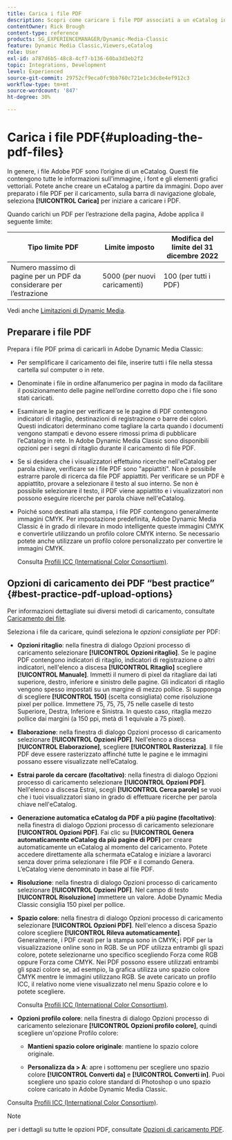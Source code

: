 ```yaml
---
title: Carica i file PDF
description: Scopri come caricare i file PDF associati a un eCatalog in Adobe Dynamic Media Classic.
contentOwner: Rick Brough
content-type: reference
products: SG_EXPERIENCEMANAGER/Dynamic-Media-Classic
feature: Dynamic Media Classic,Viewers,eCatalog
role: User
exl-id: a787d6b5-48c8-4cf7-b136-60ba3d3eb2f2
topic: Integrations, Development
level: Experienced
source-git-commit: 29752cf9eca0fc9bb760c721e1c3dc8e4ef912c3
workflow-type: tm+mt
source-wordcount: '847'
ht-degree: 30%

---
```


# Carica i file PDF{#uploading-the-pdf-files}

In genere, i file Adobe PDF sono l’origine di un eCatalog. Questi file contengono tutte le informazioni sull&#39;immagine, i font e gli elementi grafici vettoriali. Potete anche creare un eCatalog a partire da immagini. Dopo aver preparato i file PDF per il caricamento, sulla barra di navigazione globale, seleziona **[!UICONTROL Carica]** per iniziare a caricare i PDF.

Quando carichi un PDF per l’estrazione della pagina, Adobe applica il seguente limite:

| Tipo limite PDF | Limite imposto | Modifica del limite del 31 dicembre 2022 |
| --- | --- | --- |
| Numero massimo di pagine per un PDF da considerare per l’estrazione | 5000 (per nuovi caricamenti) | 100 (per tutti i PDF) |

Vedi anche [Limitazioni di Dynamic Media](/help/using/limitations.md).

## Preparare i file PDF

Prepara i file PDF prima di caricarli in Adobe Dynamic Media Classic:

* Per semplificare il caricamento dei file, inserire tutti i file nella stessa cartella sul computer o in rete.
* Denominate i file in ordine alfanumerico per pagina in modo da facilitare il posizionamento delle pagine nell’ordine corretto dopo che i file sono stati caricati.
* Esaminare le pagine per verificare se le pagine di PDF contengono indicatori di ritaglio, destinazioni di registrazione o barre dei colori. Questi indicatori determinano come tagliare la carta quando i documenti vengono stampati e devono essere rimossi prima di pubblicare l’eCatalog in rete. In Adobe Dynamic Media Classic sono disponibili opzioni per i segni di ritaglio durante il caricamento di file PDF.
* Se si desidera che i visualizzatori effettuino ricerche nell&#39;eCatalog per parola chiave, verificare se i file PDF sono &quot;appiattiti&quot;. Non è possibile estrarre parole di ricerca da file PDF appiattiti. Per verificare se un PDF è appiattito, provare a selezionare il testo al suo interno. Se non è possibile selezionare il testo, il PDF viene appiattito e i visualizzatori non possono eseguire ricerche per parola chiave nell&#39;eCatalog.
* Poiché sono destinati alla stampa, i file PDF contengono generalmente immagini CMYK. Per impostazione predefinita, Adobe Dynamic Media Classic è in grado di rilevare in modo intelligente queste immagini CMYK e convertirle utilizzando un profilo colore CMYK interno. Se necessario potete anche utilizzare un profilo colore personalizzato per convertire le immagini CMYK. 

  Consulta [Profili ICC (International Color Consortium)](icc-profiles.md#icc_profiles).

## Opzioni di caricamento dei PDF “best practice” {#best-practice-pdf-upload-options}

Per informazioni dettagliate sui diversi metodi di caricamento, consultate [Caricamento dei file](uploading-files.md#uploading_your_files).

Seleziona i file da caricare, quindi seleziona le *opzioni consigliate* per PDF:

* **Opzioni ritaglio**: nella finestra di dialogo Opzioni processo di caricamento selezionare **[!UICONTROL Opzioni ritaglio]**. Se le pagine PDF contengono indicatori di ritaglio, indicatori di registrazione o altri indicatori, nell&#39;elenco a discesa **[!UICONTROL Ritaglio]** scegliere **[!UICONTROL Manuale]**. Immetti il numero di pixel da ritagliare dai lati superiore, destro, inferiore e sinistro delle pagine. Gli indicatori di ritaglio vengono spesso impostati su un margine di mezzo pollice. Si supponga di scegliere **[!UICONTROL 150]** (scelta consigliata) come risoluzione pixel per pollice. Immettere 75, 75, 75, 75 nelle caselle di testo Superiore, Destra, Inferiore e Sinistra. In questo caso, ritaglia mezzo pollice dai margini (a 150 ppi, metà di 1 equivale a 75 pixel).

* **Elaborazione**: nella finestra di dialogo Opzioni processo di caricamento selezionare **[!UICONTROL Opzioni PDF]**. Nell&#39;elenco a discesa **[!UICONTROL Elaborazione]**, scegliere **[!UICONTROL Rasterizza]**. Il file PDF deve essere rasterizzato affinché tutte le pagine e le immagini possano essere visualizzate nell’eCatalog.

* **Estrai parole da cercare (facoltativo)**: nella finestra di dialogo Opzioni processo di caricamento selezionare **[!UICONTROL Opzioni PDF]**. Nell&#39;elenco a discesa Estrai, scegli **[!UICONTROL Cerca parole]** se vuoi che i tuoi visualizzatori siano in grado di effettuare ricerche per parola chiave nell&#39;eCatalog.

* **Generazione automatica eCatalog da PDF a più pagine (facoltativo)**: nella finestra di dialogo Opzioni processo di caricamento selezionare **[!UICONTROL Opzioni PDF]**. Fai clic su **[!UICONTROL Genera automaticamente eCatalog da più pagine di PDF]** per creare automaticamente un eCatalog al momento del caricamento. Potete accedere direttamente alla schermata eCatalog e iniziare a lavorarci senza dover prima selezionare i file PDF e il comando Genera. L’eCatalog viene denominato in base al file PDF.

* **Risoluzione**: nella finestra di dialogo Opzioni processo di caricamento selezionare **[!UICONTROL Opzioni PDF]**. Nel campo di testo **[!UICONTROL Risoluzione]** immettere un valore. Adobe Dynamic Media Classic consiglia 150 pixel per pollice.

* **Spazio colore**: nella finestra di dialogo Opzioni processo di caricamento selezionare **[!UICONTROL Opzioni PDF]**. Nell&#39;elenco a discesa Spazio colore scegliere **[!UICONTROL Rileva automaticamente]**. Generalmente, i PDF creati per la stampa sono in CMYK; i PDF per la visualizzazione online sono in RGB. Se un PDF utilizza entrambi gli spazi colore, potete selezionarne uno specifico scegliendo Forza come RGB oppure Forza come CMYK. Nei PDF possono essere utilizzati entrambi gli spazi colore se, ad esempio, la grafica utilizza uno spazio colore CMYK mentre le immagini utilizzano RGB. Se avete caricato un profilo ICC, il relativo nome viene visualizzato nel menu Spazio colore e lo potete scegliere. 

  Consulta [Profili ICC (International Color Consortium)](/help/using/icc-profiles.md).

* **Opzioni profilo colore**: nella finestra di dialogo Opzioni processo di caricamento selezionare **[!UICONTROL Opzioni profilo colore]**, quindi scegliere un&#39;opzione Profilo colore:

   * **Mantieni spazio colore originale**: mantiene lo spazio colore originale.

   * **Personalizza da > A**: apre i sottomenu per scegliere uno spazio colore **[!UICONTROL Converti da]** e **[!UICONTROL Converti in]**. Puoi scegliere uno spazio colore standard di Photoshop o uno spazio colore caricato in Adobe Dynamic Media Classic.

<!-- * **Convert To SRGB**: Converts to SRGB (Standard Red Green Blue). SRGB is the recommended color space for displaying images on Web pages. -->

Consulta [Profili ICC (International Color Consortium)](icc-profiles.md#icc_profiles).

>[!NOTE]
>
>per i dettagli su tutte le opzioni PDF, consultate [Opzioni di caricamento PDF](pdfs.md#pdf_upload_options).
